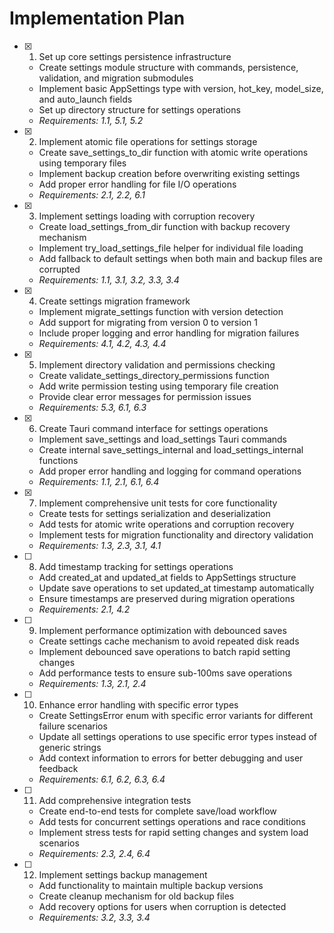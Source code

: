 # Implementation Plan

- [x] 1. Set up core settings persistence infrastructure

  - Create settings module structure with commands, persistence, validation, and migration
    submodules
  - Implement basic AppSettings type with version, hot_key, model_size, and auto_launch fields
  - Set up directory structure for settings operations
  - _Requirements: 1.1, 5.1, 5.2_

- [x] 2. Implement atomic file operations for settings storage

  - Create save_settings_to_dir function with atomic write operations using temporary files
  - Implement backup creation before overwriting existing settings
  - Add proper error handling for file I/O operations
  - _Requirements: 2.1, 2.2, 6.1_

- [x] 3. Implement settings loading with corruption recovery

  - Create load_settings_from_dir function with backup recovery mechanism
  - Implement try_load_settings_file helper for individual file loading
  - Add fallback to default settings when both main and backup files are corrupted
  - _Requirements: 1.1, 3.1, 3.2, 3.3, 3.4_

- [x] 4. Create settings migration framework

  - Implement migrate_settings function with version detection
  - Add support for migrating from version 0 to version 1
  - Include proper logging and error handling for migration failures
  - _Requirements: 4.1, 4.2, 4.3, 4.4_

- [x] 5. Implement directory validation and permissions checking

  - Create validate_settings_directory_permissions function
  - Add write permission testing using temporary file creation
  - Provide clear error messages for permission issues
  - _Requirements: 5.3, 6.1, 6.3_

- [x] 6. Create Tauri command interface for settings operations

  - Implement save_settings and load_settings Tauri commands
  - Create internal save_settings_internal and load_settings_internal functions
  - Add proper error handling and logging for command operations
  - _Requirements: 1.1, 2.1, 6.1, 6.4_

- [x] 7. Implement comprehensive unit tests for core functionality

  - Create tests for settings serialization and deserialization
  - Add tests for atomic write operations and corruption recovery
  - Implement tests for migration functionality and directory validation
  - _Requirements: 1.3, 2.3, 3.1, 4.1_

- [ ] 8. Add timestamp tracking for settings operations

  - Add created_at and updated_at fields to AppSettings structure
  - Update save operations to set updated_at timestamp automatically
  - Ensure timestamps are preserved during migration operations
  - _Requirements: 2.1, 4.2_

- [ ] 9. Implement performance optimization with debounced saves

  - Create settings cache mechanism to avoid repeated disk reads
  - Implement debounced save operations to batch rapid setting changes
  - Add performance tests to ensure sub-100ms save operations
  - _Requirements: 1.3, 2.1, 2.4_

- [ ] 10. Enhance error handling with specific error types

  - Create SettingsError enum with specific error variants for different failure scenarios
  - Update all settings operations to use specific error types instead of generic strings
  - Add context information to errors for better debugging and user feedback
  - _Requirements: 6.1, 6.2, 6.3, 6.4_

- [ ] 11. Add comprehensive integration tests

  - Create end-to-end tests for complete save/load workflow
  - Add tests for concurrent settings operations and race conditions
  - Implement stress tests for rapid setting changes and system load scenarios
  - _Requirements: 2.3, 2.4, 6.4_

- [ ] 12. Implement settings backup management
  - Add functionality to maintain multiple backup versions
  - Create cleanup mechanism for old backup files
  - Add recovery options for users when corruption is detected
  - _Requirements: 3.2, 3.3, 3.4_
